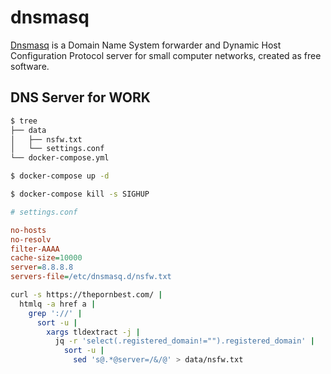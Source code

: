 dnsmasq
=======

[Dnsmasq][1] is a Domain Name System forwarder and Dynamic Host Configuration
Protocol server for small computer networks, created as free software.

## DNS Server for WORK

```bash
$ tree
├── data
│   ├── nsfw.txt
│   └── settings.conf
└── docker-compose.yml

$ docker-compose up -d

$ docker-compose kill -s SIGHUP
```

```ini
# settings.conf

no-hosts
no-resolv
filter-AAAA
cache-size=10000
server=8.8.8.8
servers-file=/etc/dnsmasq.d/nsfw.txt
```

```bash
curl -s https://thepornbest.com/ |
  htmlq -a href a |
    grep '://' |
      sort -u |
        xargs tldextract -j |
          jq -r 'select(.registered_domain!="").registered_domain' |
            sort -u |
              sed 's@.*@server=/&/@' > data/nsfw.txt
```

[1]: http://www.thekelleys.org.uk/dnsmasq/doc.html

